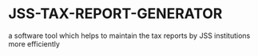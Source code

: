 # JSS-TAX-REPORT-GENERATOR
a software tool which helps to maintain the tax reports by JSS institutions more efficiently
